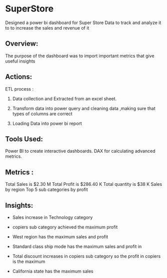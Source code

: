 # SuperStore
Designed a power bi dashboard for Super Store Data to track and analyze it to to increase the sales and revenue of it 

## Overview:
The purpose of the dashboard was to import important metrics that give useful insights 

## Actions:

ETL process :
1. Data collection and Extracted from an excel sheet. 
2. Transform data into power query and cleaning data ,making sure that types of columns are correct 

3. Loading Data into power bi report 

## Tools Used:

Power BI to create interactive dashboards.
DAX for calculating advanced metrics.

## Metrics :
Total Sales is $2.30 M
Total Profit is $286.40 K 
Total quantity is $38 K
Sales by region
Top 5 sub categories by profit

## Insights:

- Sales increase in Technology category 

- copiers sub category achieved the maximum profit

- West region has the maximum sales and profit

- Standard class ship mode has the maximum sales and profit in

- Total discount increases in copiers sub category so the profit in copiers is the maximum 

- California state has the maximum sales 


